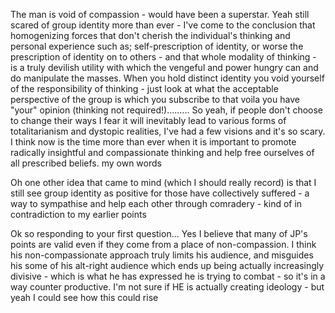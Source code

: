 The man is void of compassion - would have been a superstar. Yeah still scared
of group identity more than ever - I've come to the conclusion that
homogenizing forces that don't cherish the individual's thinking and personal
experience such as; self-prescription of identity, or worse the prescription of
identity on to others - and that whole modality of thinking - is a truly
devilish utility with which the vengeful and power hungry can and do manipulate
the masses. When you hold distinct identity you void yourself of the
responsibility of thinking - just look at what the acceptable perspective of
the group is which you subscribe to that voila you have "your" opinion
(thinking not required!)......... So yeah, if people don't choose to change
their ways I fear it will inevitably lead to various forms of totalitarianism
and dystopic realities, I've had a few visions and it's so scary. I think now
is the time more than ever when it is important to promote radically insightful
and compassionate thinking and help free ourselves of all prescribed beliefs.
my own words

Oh one other idea that came to mind (which I should really record) is that I
still see group identity as positive for those have collectively suffered - a
way to sympathise and help each other through comradery - kind of in
contradiction to my earlier points

Ok so responding to your first question... Yes I believe that many of JP's
points are valid even if they come from a place of non-compassion. I think his
non-compassionate approach truly limits his audience, and misguides his some of
his alt-right audience which ends up being actually increasingly divisive -
which is what he has expressed he is trying to combat - so it's in a way
counter productive. I'm not sure if HE is actually creating ideology - but yeah
I could see how this could rise

